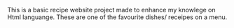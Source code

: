 This is a basic recipe website project made to enhance my knowlege on Html languange.
These are one of the favourite dishes/ receipes on a menu.